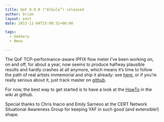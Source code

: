 ```yaml
---
title: QoF 0.9.0 (“Albula”) released
author: brian
layout: post
date: 2013-11-04T15:09:31+00:00

tags:
  - Geekery
  - News

---
```

The QoF TCP-performance-aware IPFIX flow meter I&#8217;ve been working on, on and off, for about a year, now seems to produce halfway plausible results and hardly crashes at all anymore, which means it&#8217;s time to follow the path of real artists immemorial and ship it already: see [here][1], or if you&#8217;re really serious about it, just track master on [github][2].

<!--more-->

For now, the best way to get started is to have a look at the [HowTo][3] in the wiki at github.

Special thanks to Chris Inacio and Emily Sarneso at the CERT Network Situational Awareness Group for keeping YAF in such good (and extensible!) shape.

 [1]: /software
 [2]: http://github.com/britram/qof
 [3]: https://github.com/britram/qof/wiki/Howto